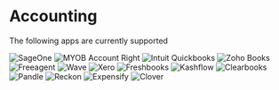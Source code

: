 # Accounting

The following apps are currently supported

<img src="/images/apps/sageone/icon.svg" alt="SageOne" class="app-logo" />
<img src="/images/apps/myob-accountright/icon.svg" alt="MYOB Account Right" class="app-logo" />
<img src="/images/apps/intuit/icon.svg" alt="Intuit Quickbooks" class="app-logo" />
<img src="/images/apps/zohobooks/icon.svg" alt="Zoho Books" class="app-logo" />
<img src="/images/apps/freeagent/icon.svg" alt="Freeagent" class="app-logo" />
<img src="/images/apps/wave/icon.svg" alt="Wave" class="app-logo" />
<img src="/images/apps/xero/icon.svg" alt="Xero" class="app-logo" />
<img src="/images/apps/freshbooks/icon.svg" alt="Freshbooks" class="app-logo" />
<img src="/images/apps/kashflow/icon.svg" alt="Kashflow" class="app-logo" />
<img src="/images/apps/clearbooks/icon.png" alt="Clearbooks" class="app-logo" />
<img src="/images/apps/pandle/icon.svg" alt="Pandle" class="app-logo" />
<img src="/images/apps/reckon/icon.svg" alt="Reckon" class="app-logo" />
<img src="/images/apps/expensify/icon.svg" alt="Expensify" class="app-logo" />
<img src="/images/apps/clover/icon.svg" alt="Clover" class="app-logo" />
